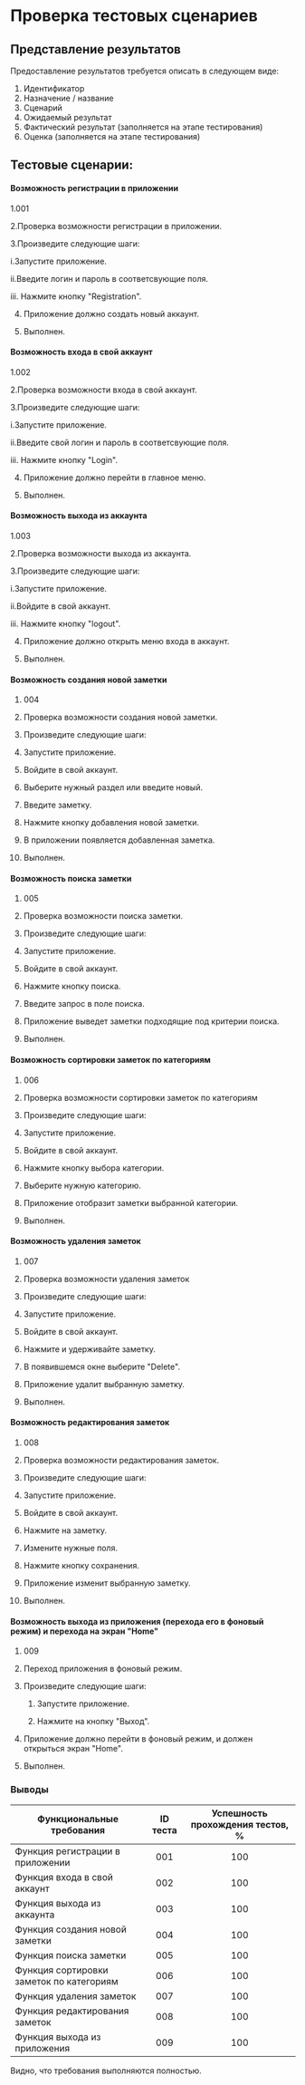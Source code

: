 # Проверка тестовых сценариев

## Представление результатов

Предоставление результатов требуется описать в следующем виде:

1. Идентификатор
2. Назначение / название
3. Сценарий
4. Ожидаемый результат
5. Фактический результат (заполняется на этапе тестирования)
6. Оценка (заполняется на этапе тестирования)

## Тестовые сценарии:

#### Возможность регистрации в приложении
1.001

2.Проверка возможности регистрации в приложении.

3.Произведите следующие шаги:

  i.Запустите приложение.
  
  ii.Введите логин и пароль в соответсвующие поля.
  
  iii. Нажмите кнопку "Registration".
  
4. Приложение должно создать новый аккаунт.

5. Выполнен.

#### Возможность входа в свой аккаунт
1.002

2.Проверка возможности входа в свой аккаунт.

3.Произведите следующие шаги:

  i.Запустите приложение.
  
  ii.Введите свой логин и пароль в соответсвующие поля.
  
  iii. Нажмите кнопку "Login".
  
4. Приложение должно перейти в главное меню.

5. Выполнен.

#### Возможность выхода из аккаунта
1.003

2.Проверка возможности выхода из аккаунта.

3.Произведите следующие шаги:

  i.Запустите приложение.
  
  ii.Войдите в свой аккаунт.
  
  iii. Нажмите кнопку "logout".
  
4. Приложение должно открыть меню входа в аккаунт.

5. Выполнен.

#### Возможность создания новой заметки

1. 004

2. Проверка возможности создания новой заметки.

3. Произведите следующие шаги:

  1. Запустите приложение.

  2. Войдите в свой аккаунт.

  3. Выберите нужный раздел или введите новый.

  4. Введите заметку.

  5. Нажмите кнопку добавления новой заметки.
4. В приложении появляется добавленная заметка.

5. Выполнен.

#### Возможность поиска заметки

1. 005

2. Проверка возможности поиска заметки.

3. Произведите следующие шаги:

  1. Запустите приложение.

  2. Войдите в свой аккаунт.

  3. Нажмите кнопку поиска.

  4. Введите запрос в поле поиска.
4. Приложение выведет заметки подходящие под критерии поиска.

5. Выполнен.

#### Возможность сортировки заметок по категориям

1. 006

2. Проверка возможности сортировки заметок по категориям

3. Произведите следующие шаги:

  1. Запустите приложение.

  2. Войдите в свой аккаунт.

  3. Нажмите кнопку выбора категории.

  4. Выберите нужную категорию.
4. Приложение отобразит заметки выбранной категории.  
5. Выполнен.

#### Возможность удаления заметок

1. 007

2. Проверка возможности удаления заметок

3. Произведите следующие шаги:

  1. Запустите приложение.

  2. Войдите в свой аккаунт.

  3. Нажмите и удерживайте заметку.

  4. В появившемся окне выберите "Delete".
4. Приложение удалит выбранную заметку.  
5. Выполнен.

#### Возможность редактирования заметок

1. 008

2. Проверка возможности редактирования заметок.

3. Произведите следующие шаги:

  1. Запустите приложение.

  2. Войдите в свой аккаунт.

  3. Нажмите на заметку.

  4. Измените нужные поля.
  
  5. Нажмите кнопку сохранения.
4. Приложение изменит выбранную заметку.  
5. Выполнен.

#### Возможность выхода из приложения (перехода его в фоновый режим) и перехода на экран "Home"

1. 009
2. Переход приложения в фоновый режим.
3. Произведите следующие шаги:

   1. Запустите приложение.

   2. Нажмите на кнопку "Выход".

4. Приложение должно перейти в фоновый режим, и должен открыться экран "Home".

5. Выполнен.   

### Выводы

| Функциональные требования                | ID теста | Успешность прохождения тестов, % |
| ---------------------------------------- | :------: | :------------------------------: |
| Функция регистрации в приложении |   001    |               100                |
| Функция входа в свой аккаунт |   002   |                100                 |
| Функция выхода из аккаунта |    003    |                100                 |
| Функция создания новой заметки |   004    |               100                |
| Функция поиска заметки |   005   |                100                 |
| Функция сортировки заметок по категориям |    006    |                100                 |
| Функция удаления заметок |   007    |               100                |
| Функция редактирования заметок      |   008    |               100                |
| Функция выхода из приложения   |    009    |               100                |

Видно, что требования выполняются полностью.
